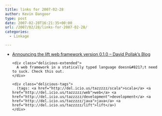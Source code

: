 ```yaml
---
title: links for 2007-02-28
author: Kevin Dangoor
type: post
date: 2007-02-28T16:21:35+00:00
url: /2007/02/28/links-for-2007-02-28/
categories:
  - Linkage

---
```

<ul class="delicious">
  <li>
    <div class="delicious-link">
      <a href="http://blog.lostlake.org/index.php?/archives/43-Announcing-the-lift-web-framework-version-0.1.0.html">Announcing the lift web framework version 0.1.0 &#8211; David Pollak&#8217;s Blog</a>
    </div>
    
    <div class="delicious-extended">
      A web framework in a statically typed language doesn&#8217;t need to suck. Check this out.
    </div>
    
    <div class="delicious-tags">
      (tags: <a href="http://del.icio.us/tazzzzz/scala">scala</a> <a href="http://del.icio.us/tazzzzz/web">web</a> <a href="http://del.icio.us/tazzzzz/development">development</a> <a href="http://del.icio.us/tazzzzz/java">java</a> <a href="http://del.icio.us/tazzzzz/lift">lift</a>)
    </div>
  </li>
</ul>
